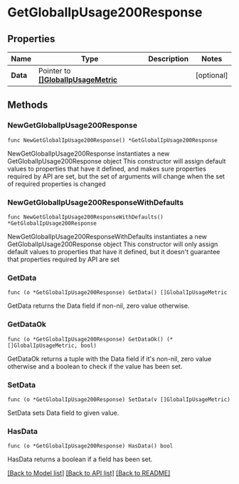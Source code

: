 # GetGlobalIpUsage200Response

## Properties

Name | Type | Description | Notes
------------ | ------------- | ------------- | -------------
**Data** | Pointer to [**[]GlobalIpUsageMetric**](GlobalIpUsageMetric.md) |  | [optional] 

## Methods

### NewGetGlobalIpUsage200Response

`func NewGetGlobalIpUsage200Response() *GetGlobalIpUsage200Response`

NewGetGlobalIpUsage200Response instantiates a new GetGlobalIpUsage200Response object
This constructor will assign default values to properties that have it defined,
and makes sure properties required by API are set, but the set of arguments
will change when the set of required properties is changed

### NewGetGlobalIpUsage200ResponseWithDefaults

`func NewGetGlobalIpUsage200ResponseWithDefaults() *GetGlobalIpUsage200Response`

NewGetGlobalIpUsage200ResponseWithDefaults instantiates a new GetGlobalIpUsage200Response object
This constructor will only assign default values to properties that have it defined,
but it doesn't guarantee that properties required by API are set

### GetData

`func (o *GetGlobalIpUsage200Response) GetData() []GlobalIpUsageMetric`

GetData returns the Data field if non-nil, zero value otherwise.

### GetDataOk

`func (o *GetGlobalIpUsage200Response) GetDataOk() (*[]GlobalIpUsageMetric, bool)`

GetDataOk returns a tuple with the Data field if it's non-nil, zero value otherwise
and a boolean to check if the value has been set.

### SetData

`func (o *GetGlobalIpUsage200Response) SetData(v []GlobalIpUsageMetric)`

SetData sets Data field to given value.

### HasData

`func (o *GetGlobalIpUsage200Response) HasData() bool`

HasData returns a boolean if a field has been set.


[[Back to Model list]](../README.md#documentation-for-models) [[Back to API list]](../README.md#documentation-for-api-endpoints) [[Back to README]](../README.md)


